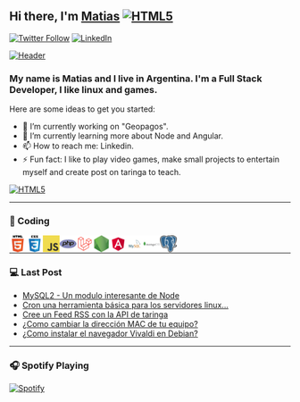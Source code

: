 ## Hi there, I'm [Matias][website] [<img alt="HTML5" width="30px" src="https://media3.giphy.com/media/hvRJCLFzcasrR4ia7z/giphy.gif?cid=790b761144ae73932b5461c0fe7398620ace42ee6750bd32&rid=giphy.gif&ct=s" />][website]

[![Twitter Follow](https://img.shields.io/twitter/follow/magamex_ma?color=%231DA1F2&label=magamex_ma&logo=twitter&logoColor=%231DA1F2&style=for-the-badge)](https://twitter.com/magamex_ma/)
[![LinkedIn](https://shields.io/badge/LinkedIn-matias%20angeluk-blue?logo=LinkedIn&logoColor=blue&style=for-the-badge)](https://www.linkedin.com/in/matiasangeluk/)

[![Header](https://thumbs.gfycat.com/EasyHardEwe-size_restricted.gif)][website]

### My name is Matias and I live in Argentina. I'm a Full Stack Developer, I like linux and games.

Here are some ideas to get you started:

- 🔭 I’m currently working on "Geopagos".
- 🌱 I’m currently learning more about Node and Angular.
- 📫 How to reach me: Linkedin.
- ⚡ Fun fact: I like to play video games, make small projects to entertain myself and create post on taringa to teach.

[<img alt="HTML5" width="100px" src="https://media2.giphy.com/media/WUlplcMpOCEmTGBtBW/giphy.gif?cid=790b76114e027982138991351b2d35b7b4c527fcd7ddb357&rid=giphy.gif&ct=s" />][website]

---

### 🚀 Coding

[<img align="left" alt="HTML5" width="30px" src="https://raw.githubusercontent.com/github/explore/80688e429a7d4ef2fca1e82350fe8e3517d3494d/topics/html/html.png" />][website]
[<img align="left" alt="HTML5" width="30px" src="https://raw.githubusercontent.com/github/explore/80688e429a7d4ef2fca1e82350fe8e3517d3494d/topics/css/css.png" />][website]
[<img align="left" alt="HTML5" width="30px" src="https://raw.githubusercontent.com/github/explore/80688e429a7d4ef2fca1e82350fe8e3517d3494d/topics/javascript/javascript.png" />][website]
[<img align="left" alt="HTML5" width="30px" src="https://raw.githubusercontent.com/github/explore/80688e429a7d4ef2fca1e82350fe8e3517d3494d/topics/php/php.png" />][website]
[<img align="left" alt="HTML5" width="30px" src="https://raw.githubusercontent.com/github/explore/80688e429a7d4ef2fca1e82350fe8e3517d3494d/topics/laravel/laravel.png" />][website]
[<img align="left" alt="HTML5" width="30px" src="https://raw.githubusercontent.com/github/explore/80688e429a7d4ef2fca1e82350fe8e3517d3494d/topics/nodejs/nodejs.png" />][website]
[<img align="left" alt="HTML5" width="30px" src="https://raw.githubusercontent.com/github/explore/80688e429a7d4ef2fca1e82350fe8e3517d3494d/topics/angular/angular.png" />][website]
[<img align="left" alt="HTML5" width="30px" src="https://raw.githubusercontent.com/github/explore/80688e429a7d4ef2fca1e82350fe8e3517d3494d/topics/mysql/mysql.png" />][website]
[<img align="left" alt="HTML5" width="30px" src="https://raw.githubusercontent.com/github/explore/80688e429a7d4ef2fca1e82350fe8e3517d3494d/topics/mongodb/mongodb.png" />][website]
[<img align="left" alt="HTML5" width="30px" src="https://raw.githubusercontent.com/github/explore/80688e429a7d4ef2fca1e82350fe8e3517d3494d/topics/postgresql/postgresql.png" />][website]

<br>

---

### 💻 Last Post

<!-- BLOG-POST-LIST:START -->
- [MySQL2 - Un modulo interesante de Node](https://www.taringa.net/+info/mysql2-un-modulo-interesante-de-node_52at0x)
- [Cron una herramienta básica para los servidores linux...](https://www.taringa.net/+linux/cron-una-herramienta-basica-para-los-servidores-linux_4yeej8)
- [Cree un Feed RSS con la API de taringa](https://www.taringa.net/+offtopic/cree-un-feed-rss-con-la-api-de-taringa_4xcr1v)
- [¿Como cambiar la dirección MAC de tu equipo?](https://www.taringa.net/+linux/como-cambiar-la-direccion-mac-de-tu-equipo_4x6tww)
- [¿Como instalar el navegador Vivaldi en Debian?](https://www.taringa.net/+linux/como-instalar-el-navegador-vivaldi-en-debian_4wurer)
<!-- BLOG-POST-LIST:END -->

---
### 🎧 Spotify Playing

[![Spotify](https://spotify-play-readme.vercel.app/api/spotify)](https://open.spotify.com/user/111545794)




[website]: https://magamex.github.io/
